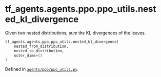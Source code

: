 <div itemscope itemtype="http://developers.google.com/ReferenceObject">
<meta itemprop="name" content="tf_agents.agents.ppo.ppo_utils.nested_kl_divergence" />
<meta itemprop="path" content="Stable" />
</div>

# tf_agents.agents.ppo.ppo_utils.nested_kl_divergence

Given two nested distributions, sum the KL divergences of the leaves.

``` python
tf_agents.agents.ppo.ppo_utils.nested_kl_divergence(
    nested_from_distribution,
    nested_to_distribution,
    outer_dims=()
)
```



Defined in [`agents/ppo/ppo_utils.py`](https://github.com/tensorflow/agents/tree/master/tf_agents/agents/ppo/ppo_utils.py).

<!-- Placeholder for "Used in" -->
